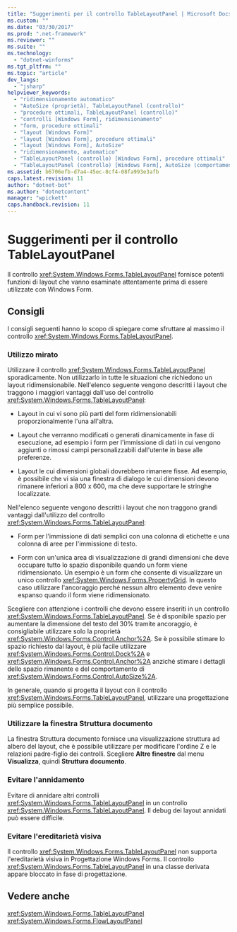 ```yaml
---
title: "Suggerimenti per il controllo TableLayoutPanel | Microsoft Docs"
ms.custom: ""
ms.date: "03/30/2017"
ms.prod: ".net-framework"
ms.reviewer: ""
ms.suite: ""
ms.technology: 
  - "dotnet-winforms"
ms.tgt_pltfrm: ""
ms.topic: "article"
dev_langs: 
  - "jsharp"
helpviewer_keywords: 
  - "ridimensionamento automatico"
  - "AutoSize (proprietà), TableLayoutPanel (controllo)"
  - "procedure ottimali, TableLayoutPanel (controllo)"
  - "controlli [Windows Form], ridimensionamento"
  - "form, procedure ottimali"
  - "layout [Windows Form]"
  - "layout [Windows Form], procedure ottimali"
  - "layout [Windows Form], AutoSize"
  - "ridimensionamento, automatico"
  - "TableLayoutPanel (controllo) [Windows Form], procedure ottimali"
  - "TableLayoutPanel (controllo) [Windows Form], AutoSize (comportamento)"
ms.assetid: b6706efb-d7a4-45ec-8cf4-08fa993e3afb
caps.latest.revision: 11
author: "dotnet-bot"
ms.author: "dotnetcontent"
manager: "wpickett"
caps.handback.revision: 11
---
```

# Suggerimenti per il controllo TableLayoutPanel
Il controllo <xref:System.Windows.Forms.TableLayoutPanel> fornisce potenti funzioni di layout che vanno esaminate attentamente prima di essere utilizzate con Windows Form.  
  
## Consigli  
 I consigli seguenti hanno lo scopo di spiegare come sfruttare al massimo il controllo <xref:System.Windows.Forms.TableLayoutPanel>.  
  
### Utilizzo mirato  
 Utilizzare il controllo <xref:System.Windows.Forms.TableLayoutPanel> sporadicamente.  Non utilizzarlo in tutte le situazioni che richiedono un layout ridimensionabile.  Nell'elenco seguente vengono descritti i layout che traggono i maggiori vantaggi dall'uso del controllo <xref:System.Windows.Forms.TableLayoutPanel>:  
  
-   Layout in cui vi sono più parti del form ridimensionabili proporzionalmente l'una all'altra.  
  
-   Layout che verranno modificati o generati dinamicamente in fase di esecuzione, ad esempio i form per l'immissione di dati in cui vengono aggiunti o rimossi campi personalizzabili dall'utente in base alle preferenze.  
  
-   Layout le cui dimensioni globali dovrebbero rimanere fisse.  Ad esempio, è possibile che vi sia una finestra di dialogo le cui dimensioni devono rimanere inferiori a 800 x 600, ma che deve supportare le stringhe localizzate.  
  
 Nell'elenco seguente vengono descritti i layout che non traggono grandi vantaggi dall'utilizzo del controllo <xref:System.Windows.Forms.TableLayoutPanel>:  
  
-   Form per l'immissione di dati semplici con una colonna di etichette e una colonna di aree per l'immissione di testo.  
  
-   Form con un'unica area di visualizzazione di grandi dimensioni che deve occupare tutto lo spazio disponibile quando un form viene ridimensionato.  Un esempio è un form che consente di visualizzare un unico controllo <xref:System.Windows.Forms.PropertyGrid>.  In questo caso utilizzare l'ancoraggio perché nessun altro elemento deve venire espanso quando il form viene ridimensionato.  
  
 Scegliere con attenzione i controlli che devono essere inseriti in un controllo <xref:System.Windows.Forms.TableLayoutPanel>.  Se è disponibile spazio per aumentare la dimensione del testo del 30% tramite ancoraggio, è consigliabile utilizzare solo la proprietà <xref:System.Windows.Forms.Control.Anchor%2A>.  Se è possibile stimare lo spazio richiesto dal layout, è più facile utilizzare <xref:System.Windows.Forms.Control.Dock%2A> e <xref:System.Windows.Forms.Control.Anchor%2A> anziché stimare i dettagli dello spazio rimanente e del comportamento di <xref:System.Windows.Forms.Control.AutoSize%2A>.  
  
 In generale, quando si progetta il layout con il controllo <xref:System.Windows.Forms.TableLayoutPanel>, utilizzare una progettazione più semplice possibile.  
  
### Utilizzare la finestra Struttura documento  
 La finestra Struttura documento fornisce una visualizzazione struttura ad albero del layout, che è possibile utilizzare per modificare l'ordine Z e le relazioni padre\-figlio dei controlli.  Scegliere **Altre finestre** dal menu **Visualizza**, quindi **Struttura documento**.  
  
### Evitare l'annidamento  
 Evitare di annidare altri controlli <xref:System.Windows.Forms.TableLayoutPanel> in un controllo <xref:System.Windows.Forms.TableLayoutPanel>.  Il debug dei layout annidati può essere difficile.  
  
### Evitare l'ereditarietà visiva  
 Il controllo <xref:System.Windows.Forms.TableLayoutPanel> non supporta l'ereditarietà visiva in Progettazione Windows Forms.  Il controllo <xref:System.Windows.Forms.TableLayoutPanel> in una classe derivata appare bloccato in fase di progettazione.  
  
## Vedere anche  
 <xref:System.Windows.Forms.TableLayoutPanel>   
 <xref:System.Windows.Forms.FlowLayoutPanel>